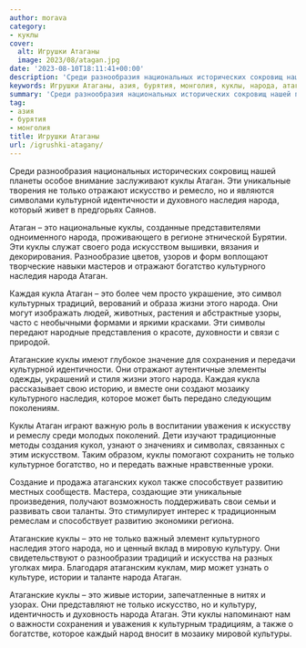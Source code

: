```yaml
---
author: morava
category:
- куклы
cover:
  alt: Игрушки Атаганы
  image: 2023/08/atagan.jpg
date: '2023-08-10T18:11:41+00:00'
description: 'Среди разнообразия национальных исторических сокровищ нашей планеты особое внимание заслуживают куклы Атаган. Эти уникальные творения не только отражают...'
keywords: Игрушки Атаганы, азия, бурятия, монголия, куклы, народа, атаган, это, только, наследия, отражают, культурного, атаганские, среди, уникальные, искусство, культурной, идентичности, искусством
summary: 'Среди разнообразия национальных исторических сокровищ нашей планеты особое внимание заслуживают куклы Атаган. Эти уникальные творения не только отражают...'
tag:
- азия
- бурятия
- монголия
title: Игрушки Атаганы
url: /igrushki-atagany/
---
```


Среди разнообразия национальных исторических сокровищ нашей планеты особое внимание заслуживают куклы Атаган. Эти уникальные творения не только отражают искусство и ремесло, но и являются символами культурной идентичности и духовного наследия народа, который живет в предгорьях Саянов.

Атаган – это национальные куклы, созданные представителями одноименного народа, проживающего в регионе этнической Бурятии. Эти куклы служат своего рода искусством вышивки, вязания и декорирования. Разнообразие цветов, узоров и форм воплощают творческие навыки мастеров и отражают богатство культурного наследия народа Атаган.

Каждая кукла Атаган – это более чем просто украшение, это символ культурных традиций, верований и образа жизни этого народа. Они могут изображать людей, животных, растения и абстрактные узоры, часто с необычными формами и яркими красками. Эти символы передают народные представления о красоте, духовности и связи с природой.

Атаганские куклы имеют глубокое значение для сохранения и передачи культурной идентичности. Они отражают аутентичные элементы одежды, украшений и стиля жизни этого народа. Каждая кукла рассказывает свою историю, и вместе они создают мозаику культурного наследия, которое может быть передано следующим поколениям.

Куклы Атаган играют важную роль в воспитании уважения к искусству и ремеслу среди молодых поколений. Дети изучают традиционные методы создания кукол, узнают о значениях и символах, связанных с этим искусством. Таким образом, куклы помогают сохранить не только культурное богатство, но и передать важные нравственные уроки.

Создание и продажа атаганских кукол также способствует развитию местных сообществ. Мастера, создающие эти уникальные произведения, получают возможность поддерживать свои семьи и развивать свои таланты. Это стимулирует интерес к традиционным ремеслам и способствует развитию экономики региона.

Атаганские куклы – это не только важный элемент культурного наследия этого народа, но и ценный вклад в мировую культуру. Они свидетельствуют о разнообразии традиций и искусства на разных уголках мира. Благодаря атаганским куклам, мир может узнать о культуре, истории и таланте народа Атаган.

Атаганские куклы – это живые истории, запечатленные в нитях и узорах. Они представляют не только искусство, но и культуру, идентичность и духовность народа Атаган. Эти куклы напоминают нам о важности сохранения и уважения к культурным традициям, а также о богатстве, которое каждый народ вносит в мозаику мировой культуры.